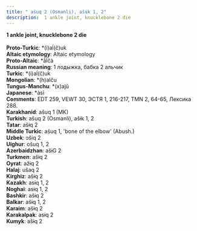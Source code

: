 ```yaml
---
title: " ašuq 2 (Osmanli), ašɨk 1, 2"
description:  1 ankle joint, knucklebone 2 die
---
```

<p data-pagefind-weight="0.5">
<strong> 1 ankle joint, knucklebone 2 die</strong><br><br>
<strong>Proto-Turkic</strong>:  *(i)aĺ(č)uk<br>
<strong>Altaic etymology</strong>:  Altaic etymology<br>
<strong> Proto-Altaic</strong>:  *ằĺčà<br>
<strong>Russian meaning</strong>:  1 лодыжка, бабка 2 альчик<br>
<strong>Turkic</strong>:  *(i)aĺ(č)uk<br>
<strong>Mongolian</strong>:  *(h)alču<br>
<strong>Tungus-Manchu</strong>:  *(x)ajū<br>
<strong>Japanese</strong>:  *àsì<br>
<strong>Comments</strong>:  EDT 259, VEWT 30, ЭСТЯ 1, 216-217, TMN 2, 64-65, Лексика 288.<br>
<strong>Karakhanid</strong>:  ašuq 1 (MK)<br>
<strong>Turkish</strong>:  ašuq 2 (Osmanli), ašɨk 1, 2<br>
<strong>Tatar</strong>:  ašɨq 2<br>
<strong>Middle Turkic</strong>:  ašuq 1, 'bone of the elbow' (Abush.)<br>
<strong>Uzbek</strong>:  ɔšiq 2<br>
<strong>Uighur</strong>:  ošuq 1, 2<br>
<strong>Azerbaidzhan</strong>:  ašɨG 2<br>
<strong>Turkmen</strong>:  ašɨq 2<br>
<strong>Oyrat</strong>:  ažɨq 2<br>
<strong>Halaj</strong>:  ušaq 2<br>
<strong>Kirghiz</strong>:  ašɨq 2<br>
<strong>Kazakh</strong>:  asɨq 1, 2<br>
<strong>Noghai</strong>:  asɨq 1, 2<br>
<strong>Bashkir</strong>:  ašɨq 2<br>
<strong>Balkar</strong>:  ašɨq 1, 2<br>
<strong>Karaim</strong>:  ašɨq 2<br>
<strong>Karakalpak</strong>:  asɨq 2<br>
<strong>Kumyk</strong>:  ašɨq 2<br>

</p>
